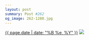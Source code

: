 ```yaml
---
layout: post
summary: Post #262
og_image: 262-1280.jpg
---
```


<p>
  <time><a href="/262">{{ page.date | date: "%B %e, %Y" }}</a></time>
  <a href="/262"><img src="{{ site.assets_url }}/262-640.jpg" srcset="{{ site.assets_url }}/262-1280.jpg 1280w, {{ site.assets_url }}/262-960.jpg 960w, {{ site.assets_url }}/262-640.jpg 640w, {{ site.assets_url }}/262-320.jpg 320w" sizes="(min-width: 700px) 50vw, calc(100vw - 2rem)" /></a>
</p>
